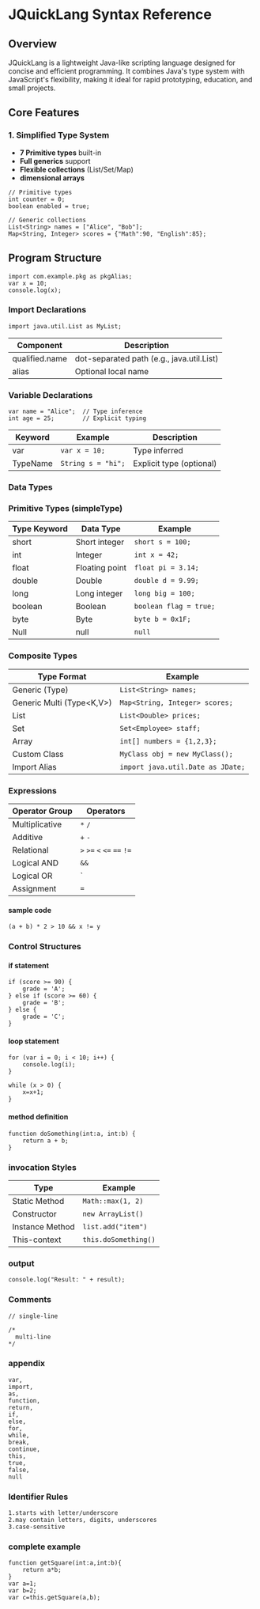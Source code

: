 # JQuickLang Syntax Reference
## Overview
JQuickLang is a lightweight Java-like scripting language designed for concise and efficient programming. It combines Java's type system with JavaScript's flexibility, making it ideal for rapid prototyping, education, and small projects.

## Core Features
### 1. Simplified Type System
- **7 Primitive types** built-in
- **Full generics** support
- **Flexible collections** (List/Set/Map)
- **dimensional arrays**

```jquick
// Primitive types
int counter = 0;
boolean enabled = true;

// Generic collections
List<String> names = ["Alice", "Bob"];
Map<String, Integer> scores = {"Math":90, "English":85};
```

## Program Structure
```jquick
import com.example.pkg as pkgAlias;
var x = 10;
console.log(x);
```
### Import Declarations
```jquick
import java.util.List as MyList;
```
| Component        | Description                               |
|------------------|-------------------------------------------|
| qualified.name   | dot-separated path (e.g., java.util.List) |
| alias            | Optional local name                       |
### Variable Declarations
```jquick
var name = "Alice";  // Type inference
int age = 25;        // Explicit typing
```
| Keyword   | Example             | Description                     |
|-----------|---------------------|---------------------------------|
| var       | `var x = 10;`       | Type inferred                   |
| TypeName  | `String s = "hi";`  | Explicit type (optional)        |
### Data Types
### Primitive Types (simpleType)
| Type Keyword | Data Type        | Example                |
|--------------|------------------|------------------------|
| short        | Short integer    | `short s = 100;`       |
| int          | Integer          | `int x = 42;`          |
| float        | Floating point   | `float pi = 3.14;`     |
| double       | Double           | `double d = 9.99;`     |
| long         | Long integer     | `long big = 100;`      |
| boolean      | Boolean          | `boolean flag = true;` |
| byte         | Byte             | `byte b = 0x1F;`       |
| Null         | null             | `null`                 |
### Composite Types
| Type Format               | Example                          |
|--------------------------|----------------------------------|
| Generic (Type<T>)         | `List<String> names;`            |
| Generic Multi (Type<K,V>) | `Map<String, Integer> scores;`   |
| List                      | `List<Double> prices;`           |
| Set                       | `Set<Employee> staff;`           |
| Array                     | `int[] numbers = {1,2,3};`       |
| Custom Class              | `MyClass obj = new MyClass();`   |
| Import Alias              | `import java.util.Date as JDate;`|
###  Expressions
| Operator Group | Operators      |
|----------------|----------------|
| Multiplicative  | `*` `/`        |
| Additive        | `+` `-`        |
| Relational      | `>` `>=` `<` `<=` `==` `!=` |
| Logical AND     | `&&`           |
| Logical OR      | `||`          |
| Assignment      | `=`            |
#### sample code
```jquick
(a + b) * 2 > 10 && x != y
```
### Control Structures
#### if statement
```jquick
if (score >= 90) {
    grade = 'A';
} else if (score >= 60) {
    grade = 'B';
} else {
    grade = 'C';
}
```
#### loop statement
```jquick
for (var i = 0; i < 10; i++) {
    console.log(i);
}
```
```jquick
while (x > 0) {
    x=x+1;
}
```
#### method definition
```jquick
function doSomething(int:a, int:b) {
    return a + b;
}
```
### invocation Styles
| Type             | Example                     |
|------------------|-----------------------------|
| Static Method    | `Math::max(1, 2)`           |
| Constructor      | `new ArrayList()`           |
| Instance Method  | `list.add("item")`          |
| This-context     | `this.doSomething()`        |
### output
```jquick
console.log("Result: " + result);
```
### Comments
```jquick
// single-line
```
```jquick
/*
  multi-line
*/
```
### appendix
```string preserve keyword
var, 
import, 
as, 
function, 
return,
if, 
else, 
for, 
while,
break,
continue,
this,
true, 
false, 
null
```
### Identifier Rules
```string
1.starts with letter/underscore
2.may contain letters, digits, underscores
3.case-sensitive
```
### complete example
```jquick
function getSquare(int:a,int:b){
    return a*b;
}
var a=1;
var b=2;
var c=this.getSquare(a,b);
```